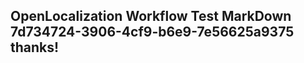 <properties
ms.topic="hero-topic1"
ms.test1="hero-topic"
ms.test2="test"/>

## OpenLocalization Workflow Test MarkDown 7d734724-3906-4cf9-b6e9-7e56625a9375 thanks!
